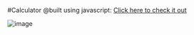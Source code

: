 #Calculator 
@built using javascript: [Click here to check it out](https://jacihert.github.io/basic-calculator/)


![image](https://user-images.githubusercontent.com/102464820/175617805-c28cfd40-f58d-45a0-b832-e6d82fe89762.png)
